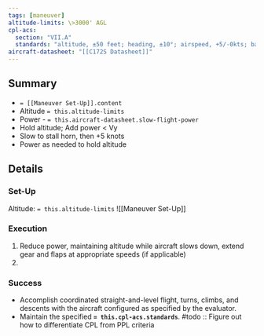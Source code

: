 ```yaml
---
tags: [maneuver]
altitude-limits: \>3000' AGL
cpl-acs: 
  section: "VII.A"
  standards: "altitude, ±50 feet; heading, ±10°; airspeed, +5/-0kts; bank, ±5° - without a stall warning"
aircraft-datasheet: "[[C172S Datasheet]]"
---
```

## Summary
- `= [[Maneuver Set-Up]].content`
- Altitude `= this.altitude-limits`
- Power - `= this.aircraft-datasheet.slow-flight-power`
- Hold altitude; Add power < Vy
- Slow to stall horn, then +5 knots
- Power as needed to hold altitude

## Details
### Set-Up
Altitude: `= this.altitude-limits`
![[Maneuver Set-Up]]
### Execution
1. Reduce power, maintaining altitude while aircraft slows down, extend gear and flaps at appropriate speeds (if applicable)
2. 
### Success
- Accomplish coordinated straight-and-level flight, turns, climbs, and descents with the aircraft configured as specified by the evaluator.
- Maintain the specified **`= this.cpl-acs.standards`**.
#todo :: Figure out how to differentiate CPL from PPL criteria